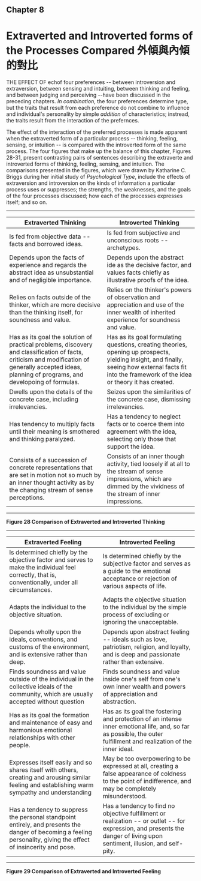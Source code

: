## Chapter 8  
# Extraverted and Introverted forms of the Processes Compared 外傾與內傾的對比  

THE EFFECT OF echof four preferences -- between introversion and extraversion, between sensing and intuiting, between thinking and feeling, and between judging and perceiving --have been discussed in the preceding chapters. *In combination*, the four preferences determine type, but the traits that result from each preference do not combine to influence and individual's personality by simple *addition* of characteristics; instread, the traits result from the interaction of the prefernces.  

The effect of the interaction  of the preferred processes is made apparent when the extraverted form of a particular process -- thinking, feeling, sensing, or intuition -- is compared with the introverted form of the same process. The four figures that make up the balance of this chapter, Figures 28-31, present contrasting pairs of sentences describing the extraverte and introverted forms of thinking, feeling, sensing, and intuition. The comparisons presented in the figures, which were drawn by Katharine C. Briggs during her initial study of *Psychological Type*, include the effects of extraversion and introversion on the kinds of information a particular process uses or suppresses; the strengths, the weaknesses, and the goals of the four processes discussed; how each of the processes expresses itself; and so on.  


------------------
| **Extraverted Thinking** | **Introverted Thinking** |
| ----- | ----- |
| Is fed from objective data -- facts and borrowed ideas.  | Is fed from subjective and unconscious roots -- archetypes. | 
| Depends upon the facts of experience and regards the abstract idea as unsubstantial and of negligible importance. | Depends upon the abstract ide as the decisive factor, and values facts chiefly as illustrative proofs of the idea. |
| Relies on facts outside of the thinker, which are more decisive than the thinking itself, for soundness and value. | Relies on the thinker's powers of observation and appreciation and use of the inner wealth of inherited experience for soundness and value. |
| Has as its goal the solution of practical problems, discovery and classification of facts, criticism and modification of generally accepted ideas, planning of programs, and developoing of formulas. | Has as its goal formulating questions, creating theories, opening up prospects, yielding insight, and finally, seeing how external facts fit into the framework of the idea or theory it has created. |
| Dwells upon the details of the concrete case, including irrelevancies. | Seizes upon the similarities of the concrete case, dismissing irrelevancies. |
| Has tendency to multiply facts until their meaning is smothered and thinking paralyzed. | Has a tendency to  neglect facts or to coerce them into agreement with the idea, selecting only those that support the idea. |
| Consists of a succession of concrete representations that are set in motion not so much by an inner thought activity as by the changing stream of sense perceptions. | Consists of an inner though activity, tied loosely if at all  to the stream of sense impressions, which are dimmed by the vividness of the stream of inner impressions. |
------------------
**Figure 28 Comparison of Extraverted and Introverted Thinking**  


------------------
| **Extraverted Feeling** | **Introverted Feeling** |
| ----- | ----- |
| Is determined chiefly by the objective factor and serves to make the individual feel correctly, that is, conventionally, under all circumstances. | Is determined chiefly by the subjective factor and serves as a guide to the emotional acceptance or rejection of various aspects of life. | 
| Adapts the individual to the objective situation. | Adapts the objective situation to the individual by the simple process of excluding or ignoring the unacceptable. |
| Depends wholly upon the ideals, conventions, and customs of the environment, and is extensive rather than deep. | Depends upon abstract feeling -- ideals such as love, patriotism, religion, and loyalty, and is deep and passionate rather than extensive. |
| Finds soundness and value outside of the individual in the collective ideals of the community,  which are usually accepted without question | Finds soundness and value inside one's self from one's own inner wealth and powers of appreciation and abstraction. |
| Has as its goal the formation and maintenance of easy and harmonious emotional relationships with other people. | Has as its goal the fostering and protection  of an intense inner emotional life, and, so far as possible, the outer fulfillment and realization of the inner ideal. |
| Expresses itself easily and so shares itself with others, creating and arousing similar feeling and establishing warm sympathy and understanding | May be too overpowering to be expressed at all, creating a false appearance of coldness to the point of indifference, and may be completely misunderstood. |
| Has a tendency to suppress the personal standpoint entirely, and presents the danger of becoming a feeling personality, giving the effect of insincerity and pose. | Has a tendency to find no objective fulfillment or realization -- or outlet -- for expression, and presents the danger of living upon sentiment, illusion, and self-pity. |
------------------
**Figure 29 Comparison of Extraverted and Introverted Feeling**  


